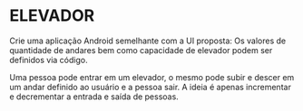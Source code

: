<h1>ELEVADOR</h1>

Crie uma aplicação Android semelhante com a UI proposta:
Os valores de quantidade de andares bem como capacidade de elevador podem ser definidos via código.


Uma pessoa pode entrar em um elevador, o mesmo pode subir e descer em um andar definido ao usuário e a pessoa sair.
A ideia é apenas incrementar e decrementar a entrada e saída de pessoas.
